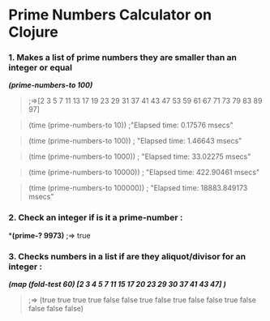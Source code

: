 # Prime Numbers Calculator on Clojure
### 1. Makes a list of prime numbers they are smaller than an integer or equal 
***(prime-numbers-to 100)***
>;=>[2 3 5 7 11 13 17 19 23 29 31 37 41 43 47 53 59 61 67 71 73 79 83 89 97]

> (time (prime-numbers-to 10)) ;"Elapsed time: 0.17576 msecs"

> (time (prime-numbers-to 100)) ; "Elapsed time: 1.46643 msecs"

> (time (prime-numbers-to 1000)) ; "Elapsed time: 33.02275 msecs"

> (time (prime-numbers-to 10000)) ; "Elapsed time: 422.90461 msecs"

> (time (prime-numbers-to 100000)) ; "Elapsed time: 18883.849173 msecs"

### 2. Check an integer if is it a prime-number :
***(prime-? 9973)** 
;=> true

### 3. Checks numbers in a list if are they aliquot/divisor for an integer :

***(map (fold-test 60) [2 3 4 5 7 11 15 17 20 23 29 30 37 41 43 47] )***
>;=> (true true true true false false true false true false false true false false false false)

